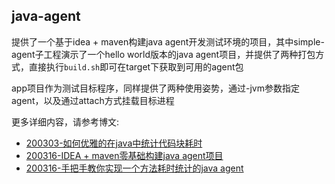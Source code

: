 ## java-agent

提供了一个基于idea + maven构建java agent开发测试环境的项目，其中simple-agent子工程演示了一个hello world版本的java agent项目，并提供了两种打包方式，直接执行`build.sh`即可在target下获取到可用的agent包

app项目作为测试目标程序，同样提供了两种使用姿势，通过-jvm参数指定agent，以及通过attach方式挂载目标进程

更多详细内容，请参考博文:

- [200303-如何优雅的在java中统计代码块耗时](https://mp.weixin.qq.com/s/3cw3WsTUG94-C9894EBXUQ)
- [200316-IDEA + maven零基础构建java agent项目](https://blog.hhui.top/hexblog/2020/03/16/200316-IDEA-maven%E9%9B%B6%E5%9F%BA%E7%A1%80%E6%9E%84%E5%BB%BAjava-agent%E9%A1%B9%E7%9B%AE/)
- [200316-手把手教你实现一个方法耗时统计的java agent](https://blog.hhui.top/hexblog/2020/03/16/200316-%E6%89%8B%E6%8A%8A%E6%89%8B%E6%95%99%E4%BD%A0%E5%AE%9E%E7%8E%B0%E4%B8%80%E4%B9%AA%E6%96%B9%E6%B3%95%E8%80%97%E6%97%B6%E7%BB%9F%E8%AE%A1%E7%9A%84java-agent/)


